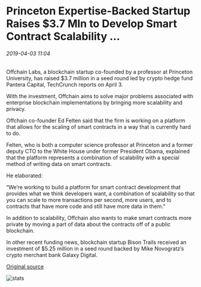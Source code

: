 # Princeton Expertise-Backed Startup Raises $3.7 Mln to Develop Smart Contract Scalability ...

###### 2019-04-03 11:04

Offchain Labs, a blockchain startup co-founded by a professor at Princeton University, has raised $3.7 million in a seed round led by crypto hedge fund Pantera Capital, TechCrunch reports on April 3.

With the investment, Offchain aims to solve major problems associated with enterprise blockchain implementations by bringing more scalability and privacy.

Offchain co-founder Ed Felten said that the firm is working on a platform that allows for the scaling of smart contracts in a way that is currently hard to do.

Felten, who is both a computer science professor at Princeton and a former deputy CTO to the White House under former President Obama, explained that the platform represents a combination of scalability with a special method of writing data on smart contracts.

He elaborated:

“We’re working to build a platform for smart contract development that provides what we think developers want, a combination of scalability so that you can scale to more transactions per second, more users, and to contracts that have more code and still have more data in them.”

In addition to scalability, Offchain also wants to make smart contracts more private by moving a part of data about the contracts off of a public blockchain.

In other recent funding news, blockchain startup Bison Trails received an investment of $5.25 million in a seed round backed by Mike Novogratz’s crypto merchant bank Galaxy Digital.

[Original source](https://cointelegraph.com/news/princeton-expertise-backed-startup-raises-37-mln-to-develop-smart-contract-scalability)

![stats](https://c.statcounter.com/11760860/0/a89fa40b/1/ "stats")